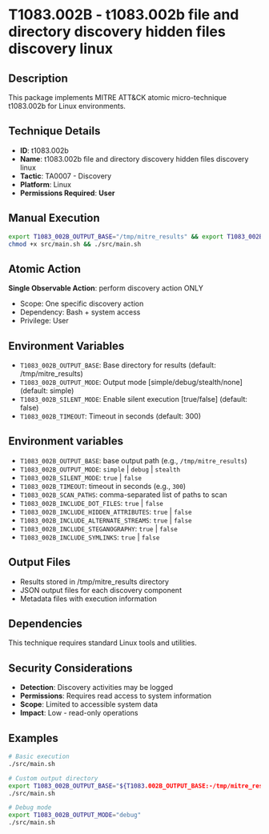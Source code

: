 # T1083.002B - t1083.002b file and directory discovery hidden files discovery linux

## Description
This package implements MITRE ATT&CK atomic micro-technique t1083.002b for Linux environments.

## Technique Details
- **ID**: t1083.002b
- **Name**: t1083.002b file and directory discovery hidden files discovery linux
- **Tactic**: TA0007 - Discovery
- **Platform**: Linux
- **Permissions Required**: **User**

## Manual Execution
```bash
export T1083_002B_OUTPUT_BASE="/tmp/mitre_results" && export T1083_002B_SILENT_MODE=false
chmod +x src/main.sh && ./src/main.sh
```

## Atomic Action
**Single Observable Action**: perform discovery action ONLY
- Scope: One specific discovery action
- Dependency: Bash + system access
- Privilege: User

## Environment Variables
- `T1083_002B_OUTPUT_BASE`: Base directory for results (default: /tmp/mitre_results)
- `T1083_002B_OUTPUT_MODE`: Output mode [simple/debug/stealth/none] (default: simple)
- `T1083_002B_SILENT_MODE`: Enable silent execution [true/false] (default: false)
- `T1083_002B_TIMEOUT`: Timeout in seconds (default: 300)

## Environment variables

- `T1083_002B_OUTPUT_BASE`: base output path (e.g., `/tmp/mitre_results`)
- `T1083_002B_OUTPUT_MODE`: `simple` | `debug` | `stealth`
- `T1083_002B_SILENT_MODE`: `true` | `false`
- `T1083_002B_TIMEOUT`: timeout in seconds (e.g., `300`)
- `T1083_002B_SCAN_PATHS`: comma-separated list of paths to scan
- `T1083_002B_INCLUDE_DOT_FILES`: `true` | `false`
- `T1083_002B_INCLUDE_HIDDEN_ATTRIBUTES`: `true` | `false`
- `T1083_002B_INCLUDE_ALTERNATE_STREAMS`: `true` | `false`
- `T1083_002B_INCLUDE_STEGANOGRAPHY`: `true` | `false`
- `T1083_002B_INCLUDE_SYMLINKS`: `true` | `false`

## Output Files
- Results stored in /tmp/mitre_results directory
- JSON output files for each discovery component
- Metadata files with execution information

## Dependencies
This technique requires standard Linux tools and utilities.

## Security Considerations
- **Detection**: Discovery activities may be logged
- **Permissions**: Requires read access to system information
- **Scope**: Limited to accessible system data
- **Impact**: Low - read-only operations

## Examples
```bash
# Basic execution
./src/main.sh

# Custom output directory
export T1083_002B_OUTPUT_BASE="${T1083.002B_OUTPUT_BASE:-/tmp/mitre_results}/results"
./src/main.sh

# Debug mode
export T1083_002B_OUTPUT_MODE="debug"
./src/main.sh
```
